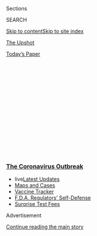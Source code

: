 <div id="app">

<div id="standalone-header">

<div class="interactive-masthead NYTAppHideMasthead css-qz70u6 e1suatyy0">

<div class="section css-ui9rw0 e1suatyy2">

<div class="css-eph4ug er09x8g0">

<div class="css-6n7j50">

</div>

<span class="css-1dv1kvn">Sections</span>

<div class="css-10488qs">

<span class="css-1dv1kvn">SEARCH</span>

</div>

[Skip to content](#site-content)[Skip to site index](#site-index)

</div>

<div id="masthead-section-label" class="css-1wr3we4 eaxe0e00">

[The
Upshot](https://www.nytimes3xbfgragh.onion/section/upshot)

</div>

<div class="css-10698na e1huz5gh0">

</div>

</div>

<div id="masthead-bar-one" class="section hasLinks css-15hmgas e1csuq9d3">

<div class="css-uqyvli e1csuq9d0">

</div>

<div class="css-1uqjmks e1csuq9d1">

</div>

<div class="css-9e9ivx">

[](https://myaccount.nytimes3xbfgragh.onion/auth/login?response_type=cookie&client_id=vi)

</div>

<div class="css-1bvtpon e1csuq9d2">

[Today’s
Paper](https://www.nytimes3xbfgragh.onion/section/todayspaper)

</div>

</div>

</div>

<div class="css-1aor85t" style="opacity:0.000000001;z-index:-1;visibility:hidden">

<div class="css-1hqnpie">

<div class="css-epjblv">

<span class="css-17xtcya">[The
Upshot](/section/upshot)</span><span class="css-x15j1o">|</span><span class="css-fwqvlz">How
Dr. Fauci Found Himself Talking to Julia Roberts, Lil Wayne and Just
About Any Podcaster Who
Asked</span>

</div>

<div class="css-k008qs">

<div class="css-1iwv8en">

<span class="css-18z7m18"></span>

<div>

</div>

</div>

<span class="css-1n6z4y">https://nyti.ms/3lvcb79</span>

<div class="css-1705lsu">

<div class="css-4xjgmj">

<div class="css-4skfbu" data-role="toolbar" data-aria-label="Social Media Share buttons, Save button, and Comments Panel with current comment count" data-testid="share-tools">

  - 
  - 
  - 
  - 
    
    <div class="css-6n7j50">
    
    </div>

  - 
  - 

</div>

</div>

</div>

</div>

</div>

</div>

<div class="css-mij9hh">

<div class="css-l9svim">

### [<span class="css-pa1jbp"><span class="css-1rxm0ex">The Coronavirus</span><span class="css-1rxm0ex"> Outbreak</span></span>](https://www.nytimes3xbfgragh.onion/news-event/coronavirus?name=styln-coronavirus-national&region=TOP_BANNER&block=storyline_menu_recirc&action=click&pgtype=Interactive&impression_id=caee8ed0-f4d3-11ea-b0c3-9b7cad4a02b8&variant=undefined)

  - <span class="css-1qkutce"><span class="css-12clwdu">live</span>[Latest
    Updates](https://www.nytimes3xbfgragh.onion/2020/09/11/world/covid-19-coronavirus.html?name=styln-coronavirus-national&region=TOP_BANNER&block=storyline_menu_recirc&action=click&pgtype=Interactive&impression_id=caee8ed1-f4d3-11ea-b0c3-9b7cad4a02b8&variant=undefined)</span>
  - <span class="css-1qkutce">[Maps and
    Cases](https://www.nytimes3xbfgragh.onion/interactive/2020/us/coronavirus-us-cases.html?name=styln-coronavirus-national&region=TOP_BANNER&block=storyline_menu_recirc&action=click&pgtype=Interactive&impression_id=caeeb5e0-f4d3-11ea-b0c3-9b7cad4a02b8&variant=undefined)</span>
  - <span class="css-1qkutce">[Vaccine
    Tracker](https://www.nytimes3xbfgragh.onion/interactive/2020/science/coronavirus-vaccine-tracker.html?name=styln-coronavirus-national&region=TOP_BANNER&block=storyline_menu_recirc&action=click&pgtype=Interactive&impression_id=caeeb5e1-f4d3-11ea-b0c3-9b7cad4a02b8&variant=undefined)</span>
  - <span class="css-1qkutce">[F.D.A. Regulators’
    Self-Defense](https://www.nytimes3xbfgragh.onion/2020/09/10/us/politics/fda-coronavirus-vaccine.html?name=styln-coronavirus-national&region=TOP_BANNER&block=storyline_menu_recirc&action=click&pgtype=Interactive&impression_id=caeeb5e2-f4d3-11ea-b0c3-9b7cad4a02b8&variant=undefined)</span>
  - <span class="css-1qkutce">[Surprise Test
    Fees](https://www.nytimes3xbfgragh.onion/2020/09/09/upshot/coronavirus-surprise-test-fees.html?name=styln-coronavirus-national&region=TOP_BANNER&block=storyline_menu_recirc&action=click&pgtype=Interactive&impression_id=caeeb5e3-f4d3-11ea-b0c3-9b7cad4a02b8&variant=undefined)</span>

</div>

</div>

<div id="top-wrapper" class="css-1sy8kpn">

<div id="top-slug" class="css-l9onyx">

Advertisement

</div>

[Continue reading the main
story](#after-top)

<div class="ad top-wrapper" style="text-align:center;height:100%;display:block;min-height:250px">

<div id="top" class="place-ad" data-position="top" data-size-key="top">

</div>

</div>

<div id="after-top">

</div>

</div>

<div class="css-11kjks6" data-role="region" data-aria-label="comments panel" tabindex="-1">

<div class="css-1h21wu5">

<div class="css-akb3vb">

<div>

<div class="css-1yip8nf">

## [Comments](#commentsContainer)

[How Dr. Fauci Found Himself Talking to Julia Roberts, Lil Wayne and
Just About Any Podcaster Who Asked]()[Skip to Comments]()

<div class="css-c32q7m">

The comments section is closed. To submit a letter to the editor for
publication, write to
<letters@NYTimes.com>.

</div>

</div>

<div class="css-1bxnhxc">

</div>

<div class="css-1yip8nf">

</div>

</div>

</div>

</div>

</div>

</div>

<div id="site-content" data-role="main">

<div class="css-v5btjw etb61u70">

<div class="css-7ibwne etb61u71">

Upshot

</div>

</div>

# How Dr. Fauci Found Himself Talking to Julia Roberts, Lil Wayne and Just About Any Podcaster Who Asked

<div class="css-1vegfwe interactive-byline-container">

By [<span class="css-1baulvz" itemprop="name">Quoctrung
Bui</span>](https://www.nytimes3xbfgragh.onion/by/quoctrung-bui),
[<span class="css-1baulvz" itemprop="name">Margot
Sanger-Katz</span>](https://www.nytimes3xbfgragh.onion/by/margot-sanger-katz),
[<span class="css-1baulvz" itemprop="name">Sheryl Gay
Stolberg</span>](https://www.nytimes3xbfgragh.onion/by/sheryl-gay-stolberg),
[<span class="css-1baulvz" itemprop="name">Noah
Weiland</span>](https://www.nytimes3xbfgragh.onion/by/noah-weiland) and
<span class="css-1baulvz last-byline" itemprop="name">Kitty
Bennett</span>Aug. 27,
2020

</div>

<div id="interactive-standalone-sharetools" class="css-wkcogx">

<div>

<div class="interactive-sharetools css-9z2bwm" data-role="toolbar" data-aria-label="Social Media Share buttons, Save button, and Comments Panel with current comment count" data-testid="share-tools">

  - 
  - 
  - 
  - 
    
    <div class="css-6n7j50">
    
    </div>

  - *<span class="css-1dtr3u3">188</span>*

</div>

</div>

</div>

<div id="fauci-media-appearances" class="section interactive-standard interactive-content interactive-size-scoop css-uc81c" data-id="100000007307453">

<div class="css-17ih8de interactive-body">

<div class="g-top-asset g-top" style="">

<div class="g-asset g-graphic intro" style="max-width: 600px">

<div data-role="img">

<div id="g-fauci-box" class="ai2html">

<div id="g-fauci-700" class="g-artboard" style="" data-aspect-ratio="6.332" data-min-width="0">

<div style="padding: 0 0 15.793% 0;">

</div>

![](data:image/gif;base64,R0lGODlhCgAKAIAAAB8fHwAAACH5BAEAAAAALAAAAAAKAAoAAAIIhI+py+0PYysAOw==)

</div>

</div>

</div>

</div>

</div>

<div class="g-header-container">

</div>

<div class="g-story g-freebird g-max-limit" data-preview-slug="2020-08-21-fauci-appearances">

On March 15, as the novel coronavirus was beginning to surge in the
United States, Dr. Anthony S. Fauci accomplished a rare Washington feat:
He appeared on all five major Sunday talk shows.

But the [White House
worried](https://www.nytimes3xbfgragh.onion/2020/03/23/us/politics/coronavirus-trump-fauci.html)that
Dr. Fauci might upstage (and sometimes contradict) President Trump, and
soon his media handlers were no longer approving his high-profile
interview requests.

So Dr. Fauci found another way to get his message out: He said yes to
pretty much every small offer that came his way: academic webinars,
Instagram feeds and niche science podcasts, as well as a few celebrity
interviews.

That's how Dr. Fauci, the country's leading infectious disease
scientist, found himself talking to the
[A](http://auanet.mediaroom.com/2020-06-11-Anthony-S-Fauci-MD-to-Deliver-Keynote-Address-During-the-2020-American-Urological-Association-Virtual-Experience)[merican
Urological
Association](http://auanet.mediaroom.com/2020-06-11-Anthony-S-Fauci-MD-to-Deliver-Keynote-Address-During-the-2020-American-Urological-Association-Virtual-Experience)
in June; the [Economic Club of
Chicago](https://www.youtube.com/watch?v=ybZjaINKZ-8) in July; and the
“[Brazda Breakfast](https://www.youtube.com/watch?v=mnEe4hdE7yE)”
briefing this month.

And it may be how he ended up with a polyp on his vocal cord.
“Essentially I was talking all day without interruption for six
months,” he wrote in an email message on Friday, the day after he had
surgery to remove
it.

<div id="fauci-vids" class="g-asset g-scrollinggraphic" style="max-width: 720px">

<div data-role="img">

<div class="g-scrollinggraphic_wrapper g-scrollingtype-scrollinggraphic g-align-center g-theme-black g-stepper-nostepper g-height-nofullheight" data-_scrollinggraphic_type="scrollinggraphic" data-_scrollinggraphic_debug="false" data-_scrollinggraphic_autoactivate="true" data-_scrollinggraphic_disableafter="false" data-_scrollinggraphic_trigger="80%" data-_scrollinggraphic_align="center" data-_scrollinggraphic_theme="black" data-_scrollinggraphic_stepper="false" data-_scrollinggraphic_ratio="0.5625" data-_scrollinggraphic_fullheight="false">

<div class="g-scrollinggraphic_sticky">

<div class="g-scrollinggraphic_graphic">

<div id="g-fauci-player" class="g-fauci-player">

</div>

</div>

  - 
  - 
  - 
  - 
  - 
  - 
  - 
  - 
  - 

</div>

<div class="g-scrollinggraphic_items">

<div id="fauci-vids-item-0" class="g-scrollinggraphic_item g-scrollinggraphic_item-0" data-img="https://int.graylady3jvrrxbe.onion/data/videotape/finished/2020/08/1598297258/fauci-03-15-720w.jpg" data-video="https://int.graylady3jvrrxbe.onion/data/videotape/finished/2020/08/1598297258/fauci-03-15-720w.mp4">

<div class="g-scrollinggraphic_copy">

<div class="g-body">

Early in the pandemic, Dr. Fauci was a regular on the big Sunday shows.

<div class="g-custom-caption">

<span class="g-audience">3.8 million television viewers | </span>
<span class="g-date">March 15, 2020</span>

<div class="g-custom-source">

[“Meet the Press,”
NBC](https://www.nbcnews.com/meet-the-press/video/full-fauci-the-numbers-don-t-tell-us-yet-if-virus-spread-is-blunted-80680517562?cid=sm_npd_nn_tw_mtp)

</div>

</div>

</div>

</div>

</div>

<div id="fauci-vids-item-1" class="g-scrollinggraphic_item g-scrollinggraphic_item-1" data-img="https://int.graylady3jvrrxbe.onion/data/videotape/finished/2020/08/1598297497/fauci-04-16-720w.jpg" data-video="https://int.graylady3jvrrxbe.onion/data/videotape/finished/2020/08/1598297497/fauci-04-16-720w.mp4">

<div class="g-scrollinggraphic_copy">

<div class="g-body">

By April, he was still doing cable shows.

<div class="g-custom-caption">

<span class="g-audience">3.4 million television viewers | </span>
<span class="g-date">April 16, 2020</span>

<div class="g-custom-source">

[“The Ingraham Angle,” Fox
News](https://video.foxnews.com/v/6150154055001#sp=show-clips)

</div>

</div>

</div>

</div>

</div>

<div id="fauci-vids-item-2" class="g-scrollinggraphic_item g-scrollinggraphic_item-2" data-img="https://int.graylady3jvrrxbe.onion/data/videotape/finished/2020/08/1598293964/fauci-04-28-720w.jpg" data-video="https://int.graylady3jvrrxbe.onion/data/videotape/finished/2020/08/1598293964/fauci-04-28-720w.mp4">

<div class="g-scrollinggraphic_copy">

<div class="g-body">

Slowly, he began appearing at a wider array of venues, like the Economic
Club of Washington ...

<div class="g-custom-caption">

<span class="g-audience">9,000 YouTube views | </span>
<span class="g-date">April 28, 2020</span>

<div class="g-custom-source">

[Economic Club of
Washington](https://www.youtube.com/watch?time_continue=5&v=u7QlGYkqnOs&feature=emb_logo)

</div>

</div>

</div>

</div>

</div>

<div id="fauci-vids-item-3" class="g-scrollinggraphic_item g-scrollinggraphic_item-3" data-img="https://int.graylady3jvrrxbe.onion/data/videotape/finished/2020/08/1598294487/fauci-05-20-720w.jpg" data-video="https://int.graylady3jvrrxbe.onion/data/videotape/finished/2020/08/1598294487/fauci-05-20-720w.mp4">

<div class="g-scrollinggraphic_copy">

<div class="g-body">

… and an Instagram chat with Julia Roberts, for the public health
nonprofit the ONE Campaign …

<div class="g-custom-caption">

<span class="g-audience">355,187 Instagram views | </span>
<span class="g-date">May 20, 2020</span>

<div class="g-custom-source">

[Julia Roberts’s
Instagram](https://www.instagram.com/p/CAdEZzBAvzf/)

</div>

</div>

</div>

</div>

</div>

<div id="fauci-vids-item-4" class="g-scrollinggraphic_item g-scrollinggraphic_item-4" data-img="https://int.graylady3jvrrxbe.onion/data/videotape/finished/2020/08/1598295328/fauci-05-29-720w.jpg" data-video="https://int.graylady3jvrrxbe.onion/data/videotape/finished/2020/08/1598295328/fauci-05-29-720w.mp4">

<div class="g-scrollinggraphic_copy">

<div class="g-body">

… and a podcast hosted by the hip-hop star Lil Wayne.

<div class="g-custom-caption">

<span class="g-audience">87,500 YouTube views | </span>
<span class="g-date">May 29, 2020</span>

<div class="g-custom-source">

[Lil Wayne’s “Young Money
Radio”](https://twitter.com/LilTunechi/status/1266895927127805952)

</div>

</div>

</div>

</div>

</div>

<div id="fauci-vids-item-5" class="g-scrollinggraphic_item g-scrollinggraphic_item-5" data-img="https://int.graylady3jvrrxbe.onion/data/videotape/finished/2020/08/1598295639/fauci-06-02-720w.jpg" data-video="https://int.graylady3jvrrxbe.onion/data/videotape/finished/2020/08/1598295639/fauci-06-02-720w.mp4">

<div class="g-scrollinggraphic_copy">

<div class="g-body">

By the start of the summer, his news appearances had shrunk. Instead, he
spoke with journal editors ...

<div class="g-custom-caption">

<span class="g-audience">72,000 YouTube views | </span>
<span class="g-date">June 2, 2020</span>

<div class="g-custom-source">

“[Conversations with Dr. Bauchner,” JAMA
Network](https://www.youtube.com/watch?time_continue=20&v=3MH-3ICY-N4&feature=emb_logo)

</div>

</div>

</div>

</div>

</div>

<div id="fauci-vids-item-6" class="g-scrollinggraphic_item g-scrollinggraphic_item-6" data-img="https://int.graylady3jvrrxbe.onion/data/videotape/finished/2020/08/1598296254/fauci-07-17-720w.jpg" data-video="https://int.graylady3jvrrxbe.onion/data/videotape/finished/2020/08/1598296254/fauci-07-17-720w.mp4">

<div class="g-scrollinggraphic_copy">

<div class="g-body">

... science podcasters ...

<div class="g-custom-caption">

<span class="g-audience">36,000 YouTube views | </span>
<span class="g-date">July 17, 2020</span>

<div class="g-custom-source">

“[This Week in
Virology](https://bit.ly/3fznojs)”

</div>

</div>

</div>

</div>

</div>

<div id="fauci-vids-item-7" class="g-scrollinggraphic_item g-scrollinggraphic_item-7" data-img="https://int.graylady3jvrrxbe.onion/data/videotape/finished/2020/08/1598372004/fauci-07-22-720w.jpg" data-video="https://int.graylady3jvrrxbe.onion/data/videotape/finished/2020/08/1598372004/fauci-07-22-720w.mp4">

<div class="g-scrollinggraphic_copy">

<div class="g-body">

… and on online education platforms.

<div class="g-custom-caption">

<span class="g-audience">38,000 YouTube views | </span>
<span class="g-date">July 24, 2020</span>

<div class="g-custom-source">

[Khan
Academy](https://www.youtube.com/watch?v=asVN55SS9T0)

</div>

</div>

</div>

</div>

</div>

<div id="fauci-vids-item-8" class="g-scrollinggraphic_item g-scrollinggraphic_item-8" data-img="https://int.graylady3jvrrxbe.onion/data/videotape/finished/2020/08/1598296954/fauci-08-14-720w.jpg" data-video="https://int.graylady3jvrrxbe.onion/data/videotape/finished/2020/08/1598296954/fauci-08-14-720w.mp4">

<div class="g-scrollinggraphic_copy">

<div class="g-body">

By August, the vast majority of his public appearances were on small
media platforms, like this Instagram Live interview with Matthew
McConaughey.

<div class="g-custom-caption">

<span class="g-audience">1.2 million Instagram Live views | </span>
<span class="g-date">Aug. 14, 2020</span>

<div class="g-custom-source">

[Matthew
McConaughey’s](https://www.instagram.com/p/CD2WoXupHV-/)[Instagram](https://www.instagram.com/p/CD2WoXupHV-/)

</div>

</div>

</div>

</div>

</div>

</div>

</div>

</div>

</div>

The coronavirus pandemic has turned Dr. Fauci, a career government
scientist first propelled into public view in the early years of the
AIDS epidemic, into a genuine celebrity. There is now all manner of
Fauci swag — Fauci socks, T-shirts, coffee mugs, buttons, stickers and
masks. When the National Bobblehead Hall of Fame made a [doll in his
likeness](https://store.bobbleheadhall.com/collections/featured-product/products/drfauci),
it “quickly became our best-selling bobblehead of all time,” said Phil
Sklar, the group’s chief executive officer.

That renown has pushed him into the higher echelons of media interest.
Most people need a slot on a major show to have a better chance of
reaching a huge audience. But reporters track all of Dr. Fauci’s
appearances, however
obscure.

<div class="g-ad">

<div id="mid16" class="place-ad" data-position="mid16" data-size-key="default">

</div>

</div>

“He can talk anywhere, and if he has something he wants to say, people
will notice it,” said Brendan Buck, who was the communications director
for former House Speaker Paul Ryan, another man who could make news even
in obscure places. Dr. Fauci, he said, “could talk to a P.T.A.
newsletter if he wanted to, and it would be covered, and there would be
follow-on eyes for it.”

Asked about his rules for media appearances, Dr. Fauci said (by email)
he frequently says yes. His only automatic nos are for fund-raisers or
“anything remotely political.”

Whether by design or not, Dr. Fauci has effectively circumvented efforts
by the White House to mute him. Since Mark Meadows took over as chief of
staff on March 31, White House communications officials have approved
very few requests from major outlets. But there is no such review
process for smaller ones, like the weekly podcast of the Journal of the
American Medical Association, or the KC O'Dea radio
show.

<div class="g-ad">

<div id="mid17" class="place-ad" data-position="mid17" data-size-key="default">

</div>

</div>

In recent weeks, Dr. Fauci has been joining as many as five such shows a
day. On Aug. 13, he [appeared on Mr. O’Dea’s
show](https://www.iheart.com/podcast/53-kcodearadioprogram-28305929/episode/dr-fauci-joins-kc-odea-70194725/),
which serves the Raleigh-Durham, N.C., market; a podcast affiliated with
the [Walter Reed National Military Medical
Center](https://www.facebookcorewwwi.onion/watch/live/?v=296749178247753&ref=watch_permalink);
“[The Pat McCrory Show with Bo
Thompson](https://wbt.radio.com/blogs/the-pat-mccrory-show-w-bo-thompson/dr-fauci-never-seen-a-virus-with-such-a-broad-range)”;
a [National Geographic specia](https://stoppingpandemics.com/)l on
pandemics; and [a local Fox
affiliate](https://myfox8.com/news/coronavirus/dr-anthony-fauci-breaks-down-what-north-carolinians-need-to-know-about-schools-vaccine-progress-in-fox8-interview/)
in High Point, N.C. He also appeared on
“[NewsHour](https://www.pbs.org/newshour/show/fauci-says-despite-upcoming-election-science-will-not-be-politicized),”
the PBS evening news show.

His appearances are widely watched by reporters from larger outlets, who
then quote him in their news
reports.

<div class="g-asset g-graphic" style="max-width: 750px">

### Dr. Fauci’s major media appearances have fallen over the last three months

<div data-role="img">

<div id="g-major-bar-box" class="ai2html">

<div id="g-major-bar-700" class="g-artboard" style="min-width: 740px;" data-aspect-ratio="1.754" data-min-width="740">

<div style="padding: 0 0 57.027% 0;">

</div>

![](data:image/gif;base64,R0lGODlhCgAKAIAAAB8fHwAAACH5BAEAAAAALAAAAAAKAAoAAAIIhI+py+0PYysAOw==)

<div id="g-ai0-1" class="g-axis_labels g-aiAbs g-aiPointText" style="top:5.3948%;margin-top:-8.8px;left:0.2349%;width:121px;">

14
appearances

</div>

<div id="g-ai0-2" class="g-desktop g-aiAbs" style="top:13.7441%;left:10.8301%;width:42.1622%;">

At the beginning of the pandemic, Dr. Fauci was a regular on the major
news
broadcasts.

</div>

<div id="g-ai0-3" class="g-axis_labels g-aiAbs g-aiPointText" style="top:16.7692%;margin-top:-8.8px;left:0.2349%;width:38px;">

12

</div>

<div id="g-ai0-4" class="g-axis_labels g-aiAbs g-aiPointText" style="top:28.8545%;margin-top:-8.8px;left:0.2349%;width:38px;">

10

</div>

<div id="g-ai0-5" class="g-axis_labels g-aiAbs g-aiPointText" style="top:40.9397%;margin-top:-8.8px;left:0.2349%;width:30px;">

8

</div>

<div id="g-ai0-6" class="g-desktop g-aiAbs g-aiPointText" style="top:52.3142%;margin-top:-8.8px;left:4.623%;width:100px;">

Sunday
show

</div>

<div id="g-ai0-7" class="g-axis_labels g-aiAbs g-aiPointText" style="top:53.025%;margin-top:-8.8px;left:0.2349%;width:30px;">

6

</div>

<div id="g-ai0-8" class="g-desktop g-aiAbs" style="top:56.872%;left:71.2781%;width:20.5405%;">

Now his appearances are more
rare.

</div>

<div id="g-ai0-9" class="g-axis_labels g-aiAbs g-aiPointText" style="top:65.1103%;margin-top:-8.8px;left:0.2349%;width:30px;">

4

</div>

<div id="g-ai0-10" class="g-axis_labels g-aiAbs g-aiPointText" style="top:76.7217%;margin-top:-8.8px;left:0.2349%;width:30px;">

2

</div>

<div id="g-ai0-11" class="g-desktop g-aiAbs g-aiPointText" style="top:98.2857%;margin-top:-8.8px;left:12.0643%;margin-left:-35.5px;width:71px;">

March
1

</div>

<div id="g-ai0-12" class="g-desktop g-aiAbs g-aiPointText" style="top:98.2857%;margin-top:-8.8px;left:28.9991%;margin-left:-29.5px;width:59px;">

April
5

</div>

<div id="g-ai0-13" class="g-desktop g-aiAbs g-aiPointText" style="top:98.2857%;margin-top:-8.8px;left:46.2104%;margin-left:-33px;width:66px;">

May
10

</div>

<div id="g-ai0-14" class="g-desktop g-aiAbs g-aiPointText" style="top:98.2857%;margin-top:-8.8px;left:63.1966%;margin-left:-34.5px;width:69px;">

June
14

</div>

<div id="g-ai0-15" class="g-desktop g-aiAbs g-aiPointText" style="top:98.2857%;margin-top:-8.8px;left:77.8473%;width:64px;">

July
19

</div>

</div>

<div id="g-major-bar-400" class="g-artboard" style="min-width: 600px;max-width: 739px;max-height: 435px" data-aspect-ratio="1.697" data-min-width="600" data-max-width="739">

<div style="padding: 0 0 58.9246% 0;">

</div>

![](data:image/gif;base64,R0lGODlhCgAKAIAAAB8fHwAAACH5BAEAAAAALAAAAAAKAAoAAAIIhI+py+0PYysAOw==)

<div id="g-ai1-1" class="g-axis_labels_copy g-aiAbs g-aiPointText" style="top:3.677%;margin-top:-7px;left:0.9682%;width:104px;">

14
appearances

</div>

<div id="g-ai1-2" class="g-ipad g-aiAbs" style="top:11.5967%;left:11.7585%;width:42.8333%;">

At the beginning of the pandemic, Dr. Fauci was a regular major news
broadcasts.

</div>

<div id="g-ai1-3" class="g-axis_labels_copy g-aiAbs g-aiPointText" style="top:14.7081%;margin-top:-7px;left:0.9682%;width:35px;">

12

</div>

<div id="g-ai1-4" class="g-axis_labels_copy g-aiAbs g-aiPointText" style="top:26.5877%;margin-top:-7px;left:0.9682%;width:35px;">

10

</div>

<div id="g-ai1-5" class="g-axis_labels_copy g-aiAbs g-aiPointText" style="top:38.4672%;margin-top:-7px;left:0.9682%;width:29px;">

8

</div>

<div id="g-ai1-6" class="g-ipad g-aiAbs g-aiPointText" style="top:49.7811%;margin-top:-7px;left:5.4371%;width:86px;">

Sunday
show

</div>

<div id="g-ai1-7" class="g-axis_labels_copy g-aiAbs g-aiPointText" style="top:50.3468%;margin-top:-7px;left:0.9682%;width:29px;">

6

</div>

<div id="g-ai1-8" class="g-ipad g-aiAbs" style="top:54.5896%;left:73.3193%;width:23.3333%;">

Now his appearances are more
rare.

</div>

<div id="g-ai1-9" class="g-axis_labels_copy g-aiAbs g-aiPointText" style="top:62.2264%;margin-top:-7px;left:0.9682%;width:29px;">

4

</div>

<div id="g-ai1-10" class="g-axis_labels_copy g-aiAbs g-aiPointText" style="top:73.8232%;margin-top:-7px;left:0.9682%;width:29px;">

2

</div>

<div id="g-ai1-11" class="g-ipad g-aiAbs g-aiPointText" style="top:95.0367%;margin-top:-7px;left:12.977%;margin-left:-31px;width:62px;">

March
1

</div>

<div id="g-ai1-12" class="g-ipad g-aiAbs g-aiPointText" style="top:95.0367%;margin-top:-7px;left:30.2995%;margin-left:-26.5px;width:53px;">

April
5

</div>

<div id="g-ai1-13" class="g-ipad g-aiAbs g-aiPointText" style="top:95.0367%;margin-top:-7px;left:47.8462%;margin-left:-29.5px;width:59px;">

May
10

</div>

<div id="g-ai1-14" class="g-ipad g-aiAbs g-aiPointText" style="top:95.0367%;margin-top:-7px;left:65.1055%;margin-left:-30.5px;width:61px;">

June
14

</div>

<div id="g-ai1-15" class="g-ipad g-aiAbs g-aiPointText" style="top:95.0367%;margin-top:-7px;left:80.0103%;width:56px;">

July
19

</div>

</div>

<div id="g-major-bar-295" class="g-artboard" style="max-width: 599px;max-height: 401px" data-aspect-ratio="1.493" data-min-width="0" data-max-width="599">

<div style="padding: 0 0 66.9833% 0;">

</div>

![](data:image/gif;base64,R0lGODlhCgAKAIAAAB8fHwAAACH5BAEAAAAALAAAAAAKAAoAAAIIhI+py+0PYysAOw==)

<div id="g-ai2-1" class="g-axis_labels_copy_2 g-aiAbs g-aiPointText" style="top:4.0946%;margin-top:-7.2px;left:0.5293%;width:107px;">

14
appearances

</div>

<div id="g-ai2-2" class="g-axis_labels_copy_2 g-aiAbs g-aiPointText" style="top:15.5402%;margin-top:-7.2px;left:0.5293%;width:36px;">

12

</div>

<div id="g-ai2-3" class="g-axis_labels_copy_2 g-aiAbs g-aiPointText" style="top:27.4835%;margin-top:-7.2px;left:0.5293%;width:36px;">

10

</div>

<div id="g-ai2-4" class="g-axis_labels_copy_2 g-aiAbs g-aiPointText" style="top:39.9244%;margin-top:-7.2px;left:0.5293%;width:29px;">

8

</div>

<div id="g-ai2-5" class="g-axis_labels_copy_2 g-aiAbs g-aiPointText" style="top:51.8677%;margin-top:-7.2px;left:0.5293%;width:29px;">

6

</div>

<div id="g-ai2-6" class="g-ipad g-aiAbs g-aiPointText" style="top:59.7164%;margin-top:-7px;left:32.9827%;width:86px;">

Sunday
show

</div>

<div id="g-ai2-7" class="g-axis_labels_copy_2 g-aiAbs g-aiPointText" style="top:63.811%;margin-top:-7.2px;left:0.5293%;width:29px;">

4

</div>

<div id="g-ai2-8" class="g-axis_labels_copy_2 g-aiAbs g-aiPointText" style="top:75.7542%;margin-top:-7.2px;left:0.5293%;width:29px;">

2

</div>

<div id="g-ai2-9" class="g-mobile g-aiAbs g-aiPointText" style="top:97.1526%;margin-top:-7.2px;left:9.3022%;margin-left:-32px;width:64px;">

March
1

</div>

<div id="g-ai2-10" class="g-mobile g-aiAbs g-aiPointText" style="top:97.1526%;margin-top:-7.2px;left:27.7381%;margin-left:-27px;width:54px;">

April
5

</div>

<div id="g-ai2-11" class="g-mobile g-aiAbs g-aiPointText" style="top:97.1526%;margin-top:-7.2px;left:46.4395%;margin-left:-30px;width:60px;">

May
10

</div>

<div id="g-ai2-12" class="g-mobile g-aiAbs g-aiPointText" style="top:97.1526%;margin-top:-7.2px;left:64.8187%;margin-left:-31px;width:62px;">

June
14

</div>

<div id="g-ai2-13" class="g-mobile g-aiAbs g-aiPointText" style="top:97.1526%;margin-top:-7.2px;left:80.7949%;width:58px;">

July
19

</div>

</div>

</div>

</div>

</div>

<div class="g-asset g-graphic" style="max-width: 750px">

### Meanwhile, his appearances on smaller platforms have grown significantly

<div data-role="img">

<div id="g-minor-bar-box" class="ai2html">

<div id="g-minor-bar-700" class="g-artboard" style="min-width: 740px;" data-aspect-ratio="1.754" data-min-width="740">

<div style="padding: 0 0 57.027% 0;">

</div>

![](data:image/gif;base64,R0lGODlhCgAKAIAAAB8fHwAAACH5BAEAAAAALAAAAAAKAAoAAAIIhI+py+0PYysAOw==)

<div id="g-ai0-1" class="g-axis_labels g-aiAbs g-aiPointText" style="top:5.3948%;margin-top:-8.8px;left:0.1032%;width:121px;">

14
appearances

</div>

<div id="g-ai0-2" class="g-annotatio g-aiAbs" style="bottom:78.2427%;left:52.3279%;width:26.4865%;">

Dr. Fauci undergoes surgery on his vocal
cords

</div>

<div id="g-ai0-3" class="g-axis_labels g-aiAbs g-aiPointText" style="top:16.7692%;margin-top:-8.8px;left:0.1032%;width:38px;">

12

</div>

<div id="g-ai0-4" class="g-axis_labels g-aiAbs g-aiPointText" style="top:28.8545%;margin-top:-8.8px;left:0.1032%;width:38px;">

10

</div>

<div id="g-ai0-5" class="g-axis_labels g-aiAbs g-aiPointText" style="top:40.9397%;margin-top:-8.8px;left:0.1032%;width:30px;">

8

</div>

<div id="g-ai0-6" class="g-axis_labels g-aiAbs g-aiPointText" style="top:53.025%;margin-top:-8.8px;left:0.1032%;width:30px;">

6

</div>

<div id="g-ai0-7" class="g-axis_labels g-aiAbs g-aiPointText" style="top:64.8734%;margin-top:-8.8px;left:0.1032%;width:30px;">

4

</div>

<div id="g-ai0-8" class="g-axis_labels g-aiAbs g-aiPointText" style="top:76.7217%;margin-top:-8.8px;left:0.1032%;width:30px;">

2

</div>

<div id="g-ai0-9" class="g-desktop g-aiAbs g-aiPointText" style="top:98.2857%;margin-top:-8.8px;left:11.9326%;margin-left:-35.5px;width:71px;">

March
1

</div>

<div id="g-ai0-10" class="g-desktop g-aiAbs g-aiPointText" style="top:98.2857%;margin-top:-8.8px;left:28.8674%;margin-left:-29.5px;width:59px;">

April
5

</div>

<div id="g-ai0-11" class="g-desktop g-aiAbs g-aiPointText" style="top:98.2857%;margin-top:-8.8px;left:46.0787%;margin-left:-33px;width:66px;">

May
10

</div>

<div id="g-ai0-12" class="g-desktop g-aiAbs g-aiPointText" style="top:98.2857%;margin-top:-8.8px;left:63.0649%;margin-left:-34.5px;width:69px;">

June
14

</div>

<div id="g-ai0-13" class="g-desktop g-aiAbs g-aiPointText" style="top:98.2857%;margin-top:-8.8px;left:77.7156%;width:64px;">

July
19

</div>

</div>

<div id="g-minor-bar-400" class="g-artboard" style="min-width: 620px;max-width: 739px;max-height: 432px" data-aspect-ratio="1.712" data-min-width="620" data-max-width="739">

<div style="padding: 0 0 58.4258% 0;">

</div>

![](data:image/gif;base64,R0lGODlhCgAKAIAAAB8fHwAAACH5BAEAAAAALAAAAAAKAAoAAAIIhI+py+0PYysAOw==)

<div id="g-ai1-1" class="g-axis_labels_copy_3 g-aiAbs g-aiPointText" style="top:6.0729%;margin-top:-7px;left:0.9583%;width:104px;">

14
appearances

</div>

<div id="g-ai1-2" class="g-annotatio_copy g-aiAbs" style="bottom:86.3862%;left:53.4877%;width:29.1935%;">

Dr. Fauci undergoes surgery on his vocal
cords

</div>

<div id="g-ai1-3" class="g-axis_labels_copy_3 g-aiAbs g-aiPointText" style="top:16.8393%;margin-top:-7px;left:0.9583%;width:35px;">

12

</div>

<div id="g-ai1-4" class="g-axis_labels_copy_3 g-aiAbs g-aiPointText" style="top:28.4338%;margin-top:-7px;left:0.9583%;width:35px;">

10

</div>

<div id="g-ai1-5" class="g-axis_labels_copy_3 g-aiAbs g-aiPointText" style="top:40.0283%;margin-top:-7px;left:0.9583%;width:29px;">

8

</div>

<div id="g-ai1-6" class="g-axis_labels_copy_3 g-aiAbs g-aiPointText" style="top:51.6229%;margin-top:-7px;left:0.9583%;width:29px;">

6

</div>

<div id="g-ai1-7" class="g-axis_labels_copy_3 g-aiAbs g-aiPointText" style="top:63.2174%;margin-top:-7px;left:0.9583%;width:29px;">

4

</div>

<div id="g-ai1-8" class="g-axis_labels_copy_3 g-aiAbs g-aiPointText" style="top:74.5359%;margin-top:-7px;left:0.9583%;width:29px;">

2

</div>

<div id="g-ai1-9" class="g-ipad2 g-aiAbs g-aiPointText" style="top:95.2404%;margin-top:-7px;left:12.5775%;margin-left:-31px;width:62px;">

March
1

</div>

<div id="g-ai1-10" class="g-ipad2 g-aiAbs g-aiPointText" style="top:95.2404%;margin-top:-7px;left:29.337%;margin-left:-26.5px;width:53px;">

April
5

</div>

<div id="g-ai1-11" class="g-ipad2 g-aiAbs g-aiPointText" style="top:95.2404%;margin-top:-7px;left:46.3136%;margin-left:-29.5px;width:59px;">

May
10

</div>

<div id="g-ai1-12" class="g-ipad2 g-aiAbs g-aiPointText" style="top:95.2404%;margin-top:-7px;left:63.0121%;margin-left:-30.5px;width:61px;">

June
14

</div>

<div id="g-ai1-13" class="g-ipad2 g-aiAbs g-aiPointText" style="top:95.2404%;margin-top:-7px;left:77.4315%;width:56px;">

July
19

</div>

</div>

<div id="g-minor-bar-295" class="g-artboard" style="max-width: 619px;max-height: 415px" data-aspect-ratio="1.493" data-min-width="0" data-max-width="619">

<div style="padding: 0 0 66.9833% 0;">

</div>

![](data:image/gif;base64,R0lGODlhCgAKAIAAAB8fHwAAACH5BAEAAAAALAAAAAAKAAoAAAIIhI+py+0PYysAOw==)

<div id="g-ai2-1" class="g-axis_labels_copy_4 g-aiAbs g-aiPointText" style="top:4.0348%;margin-top:-7.1px;left:0.0197%;width:105px;">

14
appearances

</div>

<div id="g-ai2-2" class="g-axis_labels_copy_4 g-aiAbs g-aiPointText" style="top:14.9828%;margin-top:-7.1px;left:0.0197%;width:35px;">

12

</div>

<div id="g-ai2-3" class="g-axis_labels_copy_4 g-aiAbs g-aiPointText" style="top:27.4237%;margin-top:-7.1px;left:0.0197%;width:35px;">

10

</div>

<div id="g-ai2-4" class="g-axis_labels_copy_4 g-aiAbs g-aiPointText" style="top:39.367%;margin-top:-7.1px;left:0.0197%;width:29px;">

8

</div>

<div id="g-ai2-5" class="g-axis_labels_copy_4 g-aiAbs g-aiPointText" style="top:51.3103%;margin-top:-7.1px;left:0.0197%;width:29px;">

6

</div>

<div id="g-ai2-6" class="g-axis_labels_copy_4 g-aiAbs g-aiPointText" style="top:63.7512%;margin-top:-7.1px;left:0.0197%;width:29px;">

4

</div>

<div id="g-ai2-7" class="g-axis_labels_copy_4 g-aiAbs g-aiPointText" style="top:75.1968%;margin-top:-7.1px;left:0.0197%;width:29px;">

2

</div>

<div id="g-ai2-8" class="g-mobile_2 g-aiAbs g-aiPointText" style="top:97.0928%;margin-top:-7.1px;left:7.1411%;margin-left:-31.5px;width:63px;">

March
1

</div>

<div id="g-ai2-9" class="g-mobile_2 g-aiAbs g-aiPointText" style="top:97.0928%;margin-top:-7.1px;left:25.792%;margin-left:-26.5px;width:53px;">

April
5

</div>

<div id="g-ai2-10" class="g-mobile_2 g-aiAbs g-aiPointText" style="top:97.0928%;margin-top:-7.1px;left:44.7646%;margin-left:-29.5px;width:59px;">

May
10

</div>

<div id="g-ai2-11" class="g-mobile_2 g-aiAbs g-aiPointText" style="top:97.0928%;margin-top:-7.1px;left:63.5651%;margin-left:-31px;width:62px;">

June
14

</div>

<div id="g-ai2-12" class="g-mobile_2 g-aiAbs g-aiPointText" style="top:97.0928%;margin-top:-7.1px;left:79.6253%;width:57px;">

July 19

</div>

</div>

</div>

</div>

<div class="g-source">

<span class="g-credit">Note: “Major” appearances include the Sunday news
shows, network news, cable news in prime time, and radio broadcasts with
a national audience. Source: [National Institute of Allergy and
Infectious
Diseases](https://www.niaid.nih.gov/news-events/director-in-the-news),
and media database searches.</span>

</div>

</div>

Our charts track Dr. Fauci’s broadcast appearances from March 1 to Aug.
20, the day of his operation. We included video and audio appearances
listed on Dr. Fauci’s National Institutes of Health [web
page](https://www.niaid.nih.gov/news-events/director-in-the-news), and
others we uncovered through searches of news transcript databases,
social media and general web searches. Given the breadth of Dr. Fauci’s
appearances, it is possible we missed a few.

Peter Staley, an H.I.V./AIDS activist who has been close to him for
years, said Dr. Fauci had always been a skilled public communicator,
able to promote public health messages through any available channel.

“He would prefer to go on Andrea Mitchell and Sanjay Gupta, but he has
marveled that this lower-level stuff kind of ends up the same way,” Mr.
Staley said. “He does the little Zoom with Harvard, and it's on CNN that
night.”

<div class="g-ad">

<div id="mid18" class="place-ad" data-position="mid18" data-size-key="default">

</div>

</div>

In July, Dr. Fauci
[appeared](https://www.facebookcorewwwi.onion/senatordougjones/videos/913960105743145)
on a weekly video news conference that Senator Doug Jones, a Democrat
from Alabama, hosts for local media on his Facebook page. Dr. Fauci made
news when he directly contradicted Mr. Trump by saying it was a “false
narrative to take comfort in a lower rate of death,” comments that
rippled across the national media that day.

Dr. Fauci has rarely appeared on CNN’s prime-time broadcasts, but he did
grant [an hourlong
interview](https://podcasts.apple.com/us/podcast/ep-396-dr-anthony-fauci/id1043593599?i=1000485884825)
to “The Axe Files,” a CNN-backed podcast hosted by David Axelrod, who
was a top adviser to President Obama. “Tony is the personification of
the nagging reality that science presents,” Mr. Axelrod said. “What he
understands is that it really doesn’t matter where you say what you say.
We’re in a digital age, and you will be heard. And he’s right. I mean,
you know, when Tony Fauci speaks, people find him.”

Journalists with major news broadcasts are frustrated they can’t book
Dr. Fauci during a public health emergency. Margaret Brennan, the host
of CBS’s “Face the Nation,” told her audience in July that the White
House had not approved any interviews with Dr. Fauci since March,
inhibiting public understanding of the pandemic. “We will continue our
efforts,” [she
said](https://www.cbsnews.com/news/full-transcript-of-face-the-nation-on-july-5-2020/).
Mary Hager, the executive producer of the show, said they asked for Dr.
Fauci and other government scientists every week.

“We have this genius and this gold mine of a guest,” she said. “And we
can’t use him to his absolute maximum capacity at a time when people are
dying.”

<div class="g-ad">

<div id="mid19" class="place-ad" data-position="mid19" data-size-key="default">

</div>

</div>

Yet Dr. Fauci’s accessibility is a boon for smaller outlets that can’t
always book such a prominent guest. In July, Vincent Racaniello, a
Columbia University professor and the co-host of a podcast, “This Week
in Virology,” inquired about an interview. Dr. Fauci agreed almost
immediately.

“I was surprised because I know he’s been very busy,” he said. “I
figured he wouldn’t have time to do it, and I also wondered whether he
would be allowed to do it.”

Dr. Fauci [spoke on the podcast](https://bit.ly/3fznojs) for 30 minutes,
sharing his assessments of the latest science on Covid-19 and the
strategies that various pharmaceutical companies were using to
investigate vaccines. The audience for the 12-year-old “This Week in
Virology” has been growing since the pandemic hit, but the Fauci episode
has been its most popular one, with close to 100,000 combined podcast
downloads and YouTube views.

“Given the urgency of the situation and the need to get correct
information out, I was doing as many as humanly possible,” Dr. Fauci
said. He mentioned he had a soft spot for commencement addresses, of
which he had done several, even though he knew the audiences would be
small. He [spoke to the graduating
class](https://www.holycross.edu/commencement/virtual-celebration?utm_source=facebook&utm_medium=socialmedia&utm_campaign=2020virtualcelebration)
of the College of the Holy Cross, his alma mater, among other
colleges.

<div class="g-ad">

<div id="mid20" class="place-ad" data-position="mid20" data-size-key="default">

</div>

</div>

He is keenly aware of his media profile; he knows, for instance, that
the March 15 string of Sunday shows amounted to a “[full
Ginsburg](https://www.politico.com/gallery/the-full-ginsburg?slide=0).”
(The reference is to William H. Ginsburg, a lawyer for Monica Lewinsky,
who appeared on all five Sunday shows in 1998.)

But his inclination to say yes — and his friendships with prominent
journalists — has sometimes gotten him in trouble, as it did when his
friend Norah O’Donnell interviewed him for InStyle magazine. Dr. Fauci
was
[photographed](https://www.instyle.com/news/dr-fauci-says-with-all-due-modesty-i-think-im-pretty-effective)
by his backyard pool wearing sunglasses — an image that did not sit well
with Republicans, and one he now says he regrets.

“Not really me, and anyone who knows me understands that this is not my
style,” he wrote. “I can understand the criticism, and like I said, I
wish I could take it back. My bad.”

His friends say he has overextended himself; Mr. Staley said he had
lately been encouraging Dr. Fauci to “take an axe to his schedule.” The
polyp surgery has done that for him. He can’t do extended interviews
until
September.

</div>

</div>

</div>

<div id="interactive-footer-container" class="css-ovgi28 interactive-footer-container">

Additional work by Josh
Williams

<div id="interactive-addendum-list" class="css-1yiqkdd interactive-addendum-list">

</div>

</div>

</div>

<div id="standalone-footer">

<div>

<div>

<div id="interactive-footer-wrapper">

<div class="css-i29ckm">

<div class="css-1oeie6n">

Read 188
Comments

</div>

<div class="interactive-sharetools css-9z2bwm" data-role="toolbar" data-aria-label="Social Media Share buttons, Save button, and Comments Panel with current comment count" data-testid="share-tools">

  - 
  - 
  - 
  - 
    
    <div class="css-6n7j50">
    
    </div>

</div>

</div>

<div>

</div>

<div id="bottom-wrapper" class="css-1ede5it">

<div id="bottom-slug" class="css-l9onyx">

Advertisement

</div>

[Continue reading the main
story](#after-bottom)

<div id="bottom" class="ad bottom-wrapper" style="text-align:center;height:100%;display:block;min-height:90px">

</div>

<div id="after-bottom">

</div>

</div>

## Site Index

<div>

</div>

## Site Information Navigation

  - [© <span>2020</span> <span>The New York Times
    Company</span>](https://help.nytimes3xbfgragh.onion/hc/en-us/articles/115014792127-Copyright-notice)

<!-- end list -->

  - [NYTCo](https://www.nytco.com/)
  - [Contact
    Us](https://help.nytimes3xbfgragh.onion/hc/en-us/articles/115015385887-Contact-Us)
  - [Work with us](https://www.nytco.com/careers/)
  - [Advertise](https://nytmediakit.com/)
  - [T Brand Studio](http://www.tbrandstudio.com/)
  - [Your Ad
    Choices](https://www.nytimes3xbfgragh.onion/privacy/cookie-policy#how-do-i-manage-trackers)
  - [Privacy](https://www.nytimes3xbfgragh.onion/privacy)
  - [Terms of
    Service](https://help.nytimes3xbfgragh.onion/hc/en-us/articles/115014893428-Terms-of-service)
  - [Terms of
    Sale](https://help.nytimes3xbfgragh.onion/hc/en-us/articles/115014893968-Terms-of-sale)
  - [Site
    Map](https://spiderbites.nytimes3xbfgragh.onion)
  - [Help](https://help.nytimes3xbfgragh.onion/hc/en-us)
  - [Subscriptions](https://www.nytimes3xbfgragh.onion/subscription?campaignId=37WXW)

</div>

</div>

</div>

</div>

</div>
